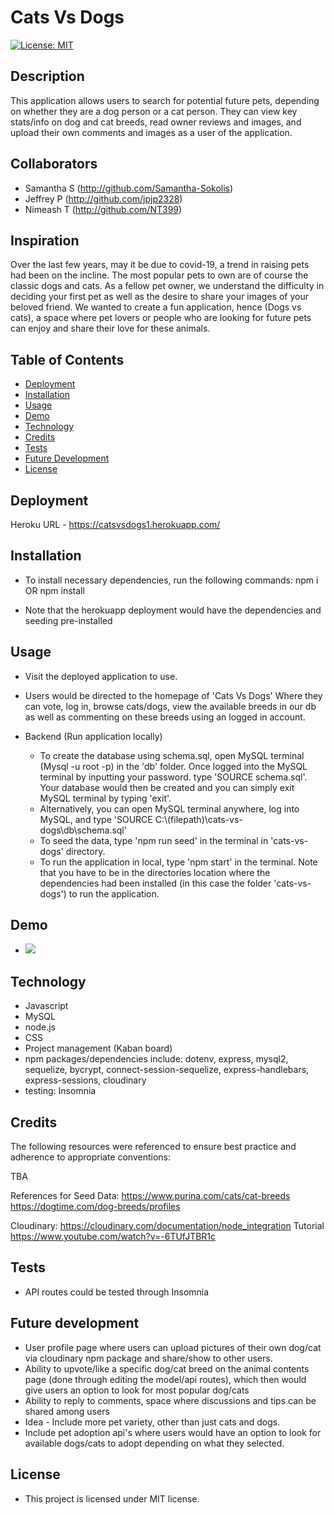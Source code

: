 # Cats Vs Dogs
[![License: MIT](https://img.shields.io/badge/License-MIT-yellow.svg)](https://opensource.org/licenses/MIT)

## Description
This application allows users to search for potential future pets, depending on whether they are a dog person or a cat person. They can view key stats/info on dog and cat breeds, read owner reviews and images, and upload their own comments and images as a user of the application.

## Collaborators
- Samantha S (http://github.com/Samantha-Sokolis)
- Jeffrey P (http://github.com/jpjp2328)
- Nimeash T (http://github.com/NT399)

## Inspiration
Over the last few years, may it be due to covid-19, a trend in raising pets had been on the incline. The most popular pets to own are of course the classic dogs and cats. As a fellow pet owner, we understand the difficulty in deciding your first pet as well as the desire to share your images of your beloved friend. We wanted to create a fun application, hence (Dogs vs cats), a space where pet lovers or people who are looking for future pets can enjoy and share their love for these animals.

## Table of Contents
- [Deployment](#deployment)
- [Installation](#installation)
- [Usage](#usage)
- [Demo](#demo)
- [Technology](#technology)
- [Credits](#credits)
- [Tests](#tests)
- [Future Development](#future-development)
- [License](#license)

## Deployment
Heroku URL - https://catsvsdogs1.herokuapp.com/

## Installation
- To install necessary dependencies, run the following commands:
npm i OR npm install

- Note that the herokuapp deployment would have the dependencies and seeding pre-installed

## Usage
- Visit the deployed application to use.
- Users would be directed to the homepage of 'Cats Vs Dogs' Where they can vote, log in, browse cats/dogs, view the available breeds in our db as well as commenting on these breeds using an logged in account.

- Backend (Run application locally)
  - To create the database using schema.sql, open MySQL terminal (Mysql -u root -p) in the 'db' folder. Once logged into the MySQL terminal by inputting your password. type 'SOURCE schema.sql'. Your database would then be created and you can simply exit MySQL terminal by typing 'exit'.
  - Alternatively, you can open MySQL terminal anywhere, log into MySQL, and type 'SOURCE C:\\(filepath)\cats-vs-dogs\db\schema.sql' 
  - To seed the data, type 'npm run seed' in the terminal in 'cats-vs-dogs' directory.
  - To run the application in local, type 'npm start' in the terminal. Note that you have to be in the directories location where the dependencies had been installed (in this case the folder 'cats-vs-dogs') to run the application.

## Demo
- ![](public/images/Catsvsdogs.gif)


## Technology
- Javascript
- MySQL
- node.js
- CSS
- Project management (Kaban board)
- npm packages/dependencies include: dotenv, express, mysql2, sequelize, bycrypt, connect-session-sequelize, express-handlebars, express-sessions, cloudinary
- testing: Insomnia

## Credits

The following resources were referenced to ensure best practice and adherence to appropriate conventions:

TBA

References for Seed Data:
https://www.purina.com/cats/cat-breeds
https://dogtime.com/dog-breeds/profiles

Cloudinary:
https://cloudinary.com/documentation/node_integration
Tutorial 
https://www.youtube.com/watch?v=-6TUfJTBR1c

## Tests
- API routes could be tested through Insomnia 

## Future development
- User profile page where users can upload pictures of their own dog/cat via cloudinary npm package and share/show to other users.
- Ability to upvote/like a specific dog/cat breed on the animal contents page (done through editing the model/api routes), which then would give users an option to look for most popular dog/cats
- Ability to reply to comments, space where discussions and tips can be shared among users
- Idea - Include more pet variety, other than just cats and dogs.
- Include pet adoption api's where users would have an option to look for available dogs/cats to adopt depending on what they selected.

## License
- This project is licensed under MIT license.



